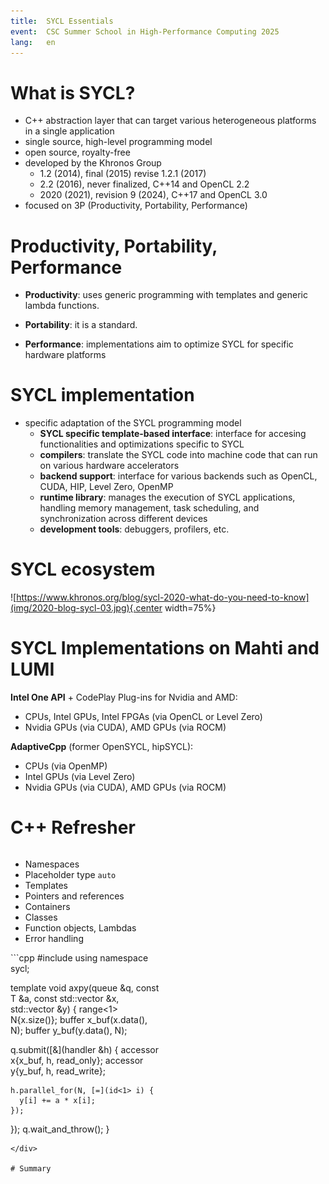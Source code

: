 ```yaml
---
title:  SYCL Essentials
event:  CSC Summer School in High-Performance Computing 2025
lang:   en
---
```


# What is SYCL?

 - C++ abstraction layer that can target various heterogeneous platforms in a single application
 - single source, high-level programming model
 - open source, royalty-free
 - developed by the Khronos Group 
    - 1.2 (2014), final (2015) revise 1.2.1 (2017)
    - 2.2 (2016), never finalized, C++14 and OpenCL 2.2
    - 2020 (2021), revision 9 (2024), C++17 and OpenCL 3.0
 - focused on 3P (Productivity, Portability, Performance)


# Productivity, Portability, Performance

 - **Productivity**: uses generic programming with templates and generic lambda functions.


 - **Portability**: it is a standard.


 - **Performance**: implementations aim to optimize SYCL for specific hardware platforms

# SYCL implementation


  - specific  adaptation of the SYCL programming model
    - **SYCL specific template-based interface**: interface for accesing functionalities and optimizations specific to SYCL
    - **compilers**:  translate the SYCL code into machine code that can run on various hardware accelerators
    - **backend support**: interface for various backends such as OpenCL, CUDA, HIP,  Level Zero, OpenMP
    - **runtime library**: manages the execution of SYCL applications, handling  memory management, task scheduling, and synchronization across different devices
    - **development tools**: debuggers, profilers, etc.


# SYCL ecosystem

![https://www.khronos.org/blog/sycl-2020-what-do-you-need-to-know](img/2020-blog-sycl-03.jpg){.center width=75%}


# SYCL Implementations on Mahti and LUMI

**Intel One API** + CodePlay Plug-ins for Nvidia and AMD:

  - CPUs, Intel GPUs, Intel FPGAs (via OpenCL or Level Zero)
  - Nvidia GPUs (via CUDA), AMD GPUs (via ROCM)

**AdaptiveCpp** (former OpenSYCL, hipSYCL):

  - CPUs (via OpenMP)
  - Intel GPUs (via Level Zero)
  - Nvidia GPUs (via CUDA), AMD GPUs (via ROCM)

# C++ Refresher


<div class="column"  style="width:48%;">

- Namespaces
- Placeholder type `auto`
- Templates
- Pointers and references
- Containers
- Classes
- Function objects, Lambdas
- Error handling
 
</div>


<div class="column"  style="width:48%;">
```cpp
#include <sycl/sycl.hpp>
using namespace sycl;

template <typename T>
void axpy(queue &q, const T &a, const std::vector<T> &x, std::vector<T> &y) {
  range<1> N{x.size()};
  buffer x_buf(x.data(), N); buffer y_buf(y.data(), N);

  q.submit([&](handler &h) {
    accessor x{x_buf, h, read_only};
    accessor y{y_buf, h, read_write};

    h.parallel_for(N, [=](id<1> i) {
      y[i] += a * x[i];
    });
  });
  q.wait_and_throw();
}
```
</div>

# Summary
